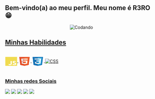 ## Bem-vindo(a) ao meu perfil. Meu nome é R3RO 😁

<div align="center">
<img src="https://pa1.narvii.com/5738/190fcc7a47abbff065448b82dfb9edcbbc91fc62_hq.gif" alt="Codando" width="400" height="250" />
</div>
 <div>
   <a href="https://github.com/PauloCesardev99">

</div>
 <h2>Minhas Habilidades</h2>
<div style="display: inline_block"><br>
  <img align="center" alt="Js" height="30" width="40" src="https://raw.githubusercontent.com/devicons/devicon/master/icons/javascript/javascript-plain.svg">
  <img align="center" alt="HTML" height="30" width="40" src="https://raw.githubusercontent.com/devicons/devicon/master/icons/html5/html5-original.svg">
  <img align="center" alt="CSS" height="30" width="40" src="https://raw.githubusercontent.com/devicons/devicon/master/icons/css3/css3-original.svg">
   <img align="center" alt="CSS" height="30" width="40" src="https://www.bing.com/images/search?view=detailV2&ccid=ylJGrEn%2f&id=897FA89AE97999B52A5F0926FB6AB7137D518678&thid=OIP.ylJGrEn_oTmoJTZTzb6UzQHaHN&mediaurl=https%3a%2f%2fwww.kindpng.com%2fpicc%2fm%2f27-278320_bootstrap-logo-logo-png-bootstrap-logo-transparent-png.png&cdnurl=https%3a%2f%2fth.bing.com%2fth%2fid%2fR.ca5246ac49ffa139a8253653cdbe94cd%3frik%3deIZRfRO3avsmCQ%26pid%3dImgRaw%26r%3d0&exph=837&expw=860&q=bootstrap+5+icon&simid=608025274924879392&FORM=IRPRST&ck=4B3CE69F63506A1D0FDB526B835AEF68&selectedIndex=13&ajaxhist=0&ajaxserp=0">
</div>
 
 <br>
 
  ### Minhas redes Sociais
 
<div> 
  <a href="https://www.youtube.com/channel/UCudr7TUr1tZWrITiayS1I3w" target="_blank"><img src="https://img.shields.io/badge/YouTube-FF0000?style=for-the-badge&logo=youtube&logoColor=white" target="_blank"></a>
  <a href="https://www.instagram.com/r3ro_w/" target="_blank"><img src="https://img.shields.io/badge/-Instagram-%23E4405F?style=for-the-badge&logo=instagram&logoColor=white" target="_blank"></a>
 <a href="#" target="_blank"><img src="https://img.shields.io/badge/Discord-7289DA?style=for-the-badge&logo=discord&logoColor=white" target="_blank"></a> 
  <a href = "#"><img src="https://img.shields.io/badge/-Gmail-%23333?style=for-the-badge&logo=gmail&logoColor=white" target="_blank"></a>
  <a href="https://www.linkedin.com/in/r3ro/" target="_blank"><img src="https://img.shields.io/badge/-LinkedIn-%230077B5?style=for-the-badge&logo=linkedin&logoColor=white" target="_blank"></a> 
 
  

</div>

